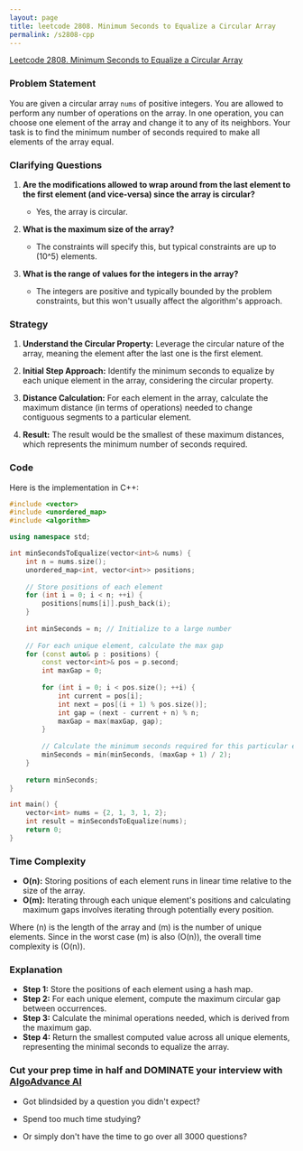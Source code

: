 ```yaml
---
layout: page
title: leetcode 2808. Minimum Seconds to Equalize a Circular Array
permalink: /s2808-cpp
---
```

[Leetcode 2808. Minimum Seconds to Equalize a Circular Array](https://algoadvance.github.io/algoadvance/l2808)
### Problem Statement

You are given a circular array `nums` of positive integers. You are allowed to perform any number of operations on the array. In one operation, you can choose one element of the array and change it to any of its neighbors.
Your task is to find the minimum number of seconds required to make all elements of the array equal.

### Clarifying Questions

1. **Are the modifications allowed to wrap around from the last element to the first element (and vice-versa) since the array is circular?**
   - Yes, the array is circular.

2. **What is the maximum size of the array?**
   - The constraints will specify this, but typical constraints are up to \(10^5\) elements.

3. **What is the range of values for the integers in the array?**
   - The integers are positive and typically bounded by the problem constraints, but this won't usually affect the algorithm's approach.

### Strategy

1. **Understand the Circular Property:** Leverage the circular nature of the array, meaning the element after the last one is the first element.

2. **Initial Step Approach:** Identify the minimum seconds to equalize by each unique element in the array, considering the circular property.

3. **Distance Calculation:** For each element in the array, calculate the maximum distance (in terms of operations) needed to change contiguous segments to a particular element.

4. **Result:** The result would be the smallest of these maximum distances, which represents the minimum number of seconds required.

### Code
Here is the implementation in C++:

```cpp
#include <vector>
#include <unordered_map>
#include <algorithm>

using namespace std;

int minSecondsToEqualize(vector<int>& nums) {
    int n = nums.size();
    unordered_map<int, vector<int>> positions;
    
    // Store positions of each element
    for (int i = 0; i < n; ++i) {
        positions[nums[i]].push_back(i);
    }
    
    int minSeconds = n; // Initialize to a large number
    
    // For each unique element, calculate the max gap
    for (const auto& p : positions) {
        const vector<int>& pos = p.second;
        int maxGap = 0;
        
        for (int i = 0; i < pos.size(); ++i) {
            int current = pos[i];
            int next = pos[(i + 1) % pos.size()];
            int gap = (next - current + n) % n;
            maxGap = max(maxGap, gap);
        }
        
        // Calculate the minimum seconds required for this particular element
        minSeconds = min(minSeconds, (maxGap + 1) / 2);
    }
    
    return minSeconds;
}

int main() {
    vector<int> nums = {2, 1, 3, 1, 2};
    int result = minSecondsToEqualize(nums);
    return 0;
}
```

### Time Complexity

- **O(n):** Storing positions of each element runs in linear time relative to the size of the array.
- **O(m):** Iterating through each unique element's positions and calculating maximum gaps involves iterating through potentially every position.

Where \(n\) is the length of the array and \(m\) is the number of unique elements. Since in the worst case \(m\) is also \(O(n)\), the overall time complexity is \(O(n)\).

### Explanation

- **Step 1:** Store the positions of each element using a hash map.
- **Step 2:** For each unique element, compute the maximum circular gap between occurrences.
- **Step 3:** Calculate the minimal operations needed, which is derived from the maximum gap.
- **Step 4:** Return the smallest computed value across all unique elements, representing the minimal seconds to equalize the array.


### Cut your prep time in half and DOMINATE your interview with [AlgoAdvance AI](https://algoAdvance.com)

- Got blindsided by a question you didn't expect?

- Spend too much time studying?

- Or simply don't have the time to go over all 3000 questions?

